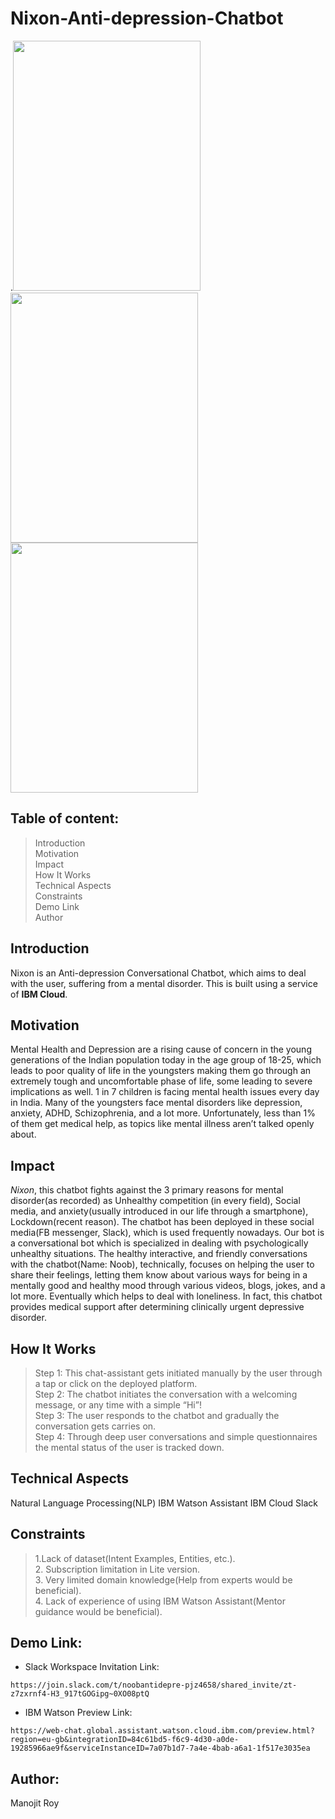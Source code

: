 # Nixon-Anti-depression-Chatbot
.<img src="https://user-images.githubusercontent.com/66888595/142619145-3496e65c-c78a-46d4-b7ce-1f86af03676c.gif" width="300" height="400">
<img src="https://user-images.githubusercontent.com/66888595/142620645-39832bba-bf5a-49e9-8c5e-f26f0a2db197.gif" width="300" height="400">
<img src="https://user-images.githubusercontent.com/66888595/142621851-fe463df3-9d45-49ed-921e-c8bb7c34e2e3.gif" width="300" height="400">


## Table of content:
>Introduction<br>
> Motivation<br>
>Impact<br>
>How It Works<br>
>Technical Aspects<br>
>Constraints<br>
>Demo Link<br>
>Author<br>

## Introduction
Nixon is an Anti-depression Conversational Chatbot, which aims to deal with the user, suffering from a mental disorder. This is built using a service of **IBM Cloud**.

## Motivation
Mental Health and Depression are a rising cause of concern in the young generations of the Indian population today in the age group of 18-25, which leads to poor quality of life in the youngsters making them go through an extremely tough and uncomfortable phase of life, some leading to severe implications as well. 1 in 7 children is facing mental health issues every day in India. Many of the youngsters face mental disorders like depression, anxiety, ADHD, Schizophrenia, and a lot more. Unfortunately, less than 1% of them get medical help, as topics like mental illness aren’t talked openly about.

## Impact
*Nixon*, this chatbot fights against the 3 primary reasons for mental disorder(as recorded) as Unhealthy competition (in every field), Social media, and anxiety(usually introduced in our life through a smartphone), Lockdown(recent reason).
The chatbot has been deployed in these social media(FB messenger, Slack), which is used frequently nowadays. Our bot is a conversational bot which is specialized in dealing with psychologically unhealthy situations. The healthy interactive, and friendly conversations with the chatbot(Name: Noob), technically, focuses on helping the user to share their feelings, letting them know about various ways for being in a mentally good and healthy mood through various videos, blogs, jokes, and a lot more. Eventually which helps to deal with loneliness. In fact, this chatbot provides medical support after determining clinically urgent depressive disorder.

## How It Works
> Step 1: This chat-assistant gets initiated manually by the user through a tap or click on the deployed platform.<br>
Step 2: The chatbot initiates the conversation with a welcoming message, or any time with a simple “Hi”!<br>
Step 3: The user responds to the chatbot and gradually the conversation gets carries on.<br>
Step 4: Through deep user conversations and simple questionnaires the mental status of the user is tracked down.<br>

## Technical Aspects
Natural Language Processing(NLP)
IBM Watson Assistant 
IBM Cloud
Slack

## Constraints
> 1.Lack of dataset(Intent Examples, Entities, etc.).<br>
>2. Subscription limitation in Lite version.<br>
>3. Very limited domain knowledge(Help from experts would be beneficial).<br>
>4. Lack of experience of using IBM Watson Assistant(Mentor guidance would be beneficial).<br>

## Demo Link:
* Slack Workspace Invitation Link:
```
https://join.slack.com/t/noobantidepre-pjz4658/shared_invite/zt-z7zxrnf4-H3_917tGOGipg~0XO08ptQ
```
* IBM Watson Preview Link:
```
https://web-chat.global.assistant.watson.cloud.ibm.com/preview.html?region=eu-gb&integrationID=84c61bd5-f6c9-4d30-a0de-19285966ae9f&serviceInstanceID=7a07b1d7-7a4e-4bab-a6a1-1f517e3035ea
```
## Author:
Manojit Roy




